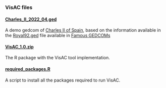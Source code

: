 <h3>VisAC files</h3>


<h4><A href="https://github.com/jlmborges/VisAC/blob/main/R_package/Charles_II_2022_04.ged">Charles_II_2022_04.ged</A></h4>

A demo gedcom of <A href="https://en.wikipedia.org/wiki/Charles_II_of_Spain">Charles II of Spain</A>, based on the information available in the <a href= "https://webtreeprint.com/tp_downloader.php?path=famous_gedcoms/royal92.ged&file=royal92.ged">  Royal92.ged</a> file available in 
<a href= "https://webtreeprint.com/tp_famous_gedcoms.php">Famous GEDCOMs</a>


<h4><A href="https://github.com/jlmborges/VisAC/blob/main/R_package/VisAC_1.0.zip">VisAC_1.0.zip</A></h4>

The R package with the VisAC tool implementation.

<h4><A href="https://github.com/jlmborges/VisAC/blob/main/R_package/required_packages.R">required_packages.R</A></h4>

A script to install all the packages required to run VisAC.
